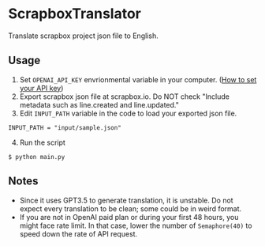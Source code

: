 # ScrapboxTranslator
Translate scrapbox project json file to English.
## Usage
1. Set `OPENAI_API_KEY` envrionmental variable in your computer.
([How to set your API key](https://qiita.com/LingmuSajun/items/8ac6b016e0ecc864851e))
2. Export scrapbox json file at scrapbox.io. Do NOT check "Include metadata such as line.created and line.updated."
3. Edit `INPUT_PATH` variable in the code to load your exported json file.
```
INPUT_PATH = "input/sample.json"
```
4. Run the script
```
$ python main.py
```
## Notes
- Since it uses GPT3.5 to generate translation, it is unstable. Do not expect every translation to be clean; some could be in weird format.
- If you are not in OpenAI paid plan or during your first 48 hours, you might face rate limit. In that case, lower the number of `Semaphore(40)` to speed down the rate of API request.
